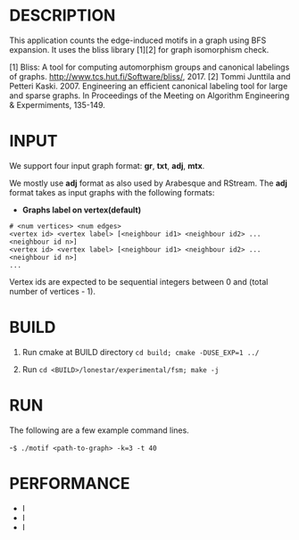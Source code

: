 DESCRIPTION 
===========

This application counts the edge-induced motifs in a graph using BFS 
expansion. It uses the bliss library [1][2] for graph isomorphism check.

[1] Bliss: A tool for computing automorphism groups and canonical 
labelings of graphs. http://www.tcs.hut.fi/Software/bliss/, 2017.
[2] Tommi Junttila and Petteri Kaski. 2007. Engineering an efficient 
canonical labeling tool for large and sparse graphs. In Proceedings 
of the Meeting on Algorithm Engineering & Expermiments, 135-149.

INPUT
===========

We support four input graph format: **gr**, **txt**, **adj**, **mtx**.

We mostly use **adj** format as also used by Arabesque and RStream.
The **adj** format takes as input graphs with the following formats:

* **Graphs label on vertex(default)**
```
# <num vertices> <num edges>
<vertex id> <vertex label> [<neighbour id1> <neighbour id2> ... <neighbour id n>]
<vertex id> <vertex label> [<neighbour id1> <neighbour id2> ... <neighbour id n>]
...
```

Vertex ids are expected to be sequential integers between 0 and (total number of vertices - 1).

BUILD
===========

1. Run cmake at BUILD directory `cd build; cmake -DUSE_EXP=1 ../`

2. Run `cd <BUILD>/lonestar/experimental/fsm; make -j`

RUN
===========

The following are a few example command lines.

-`$ ./motif <path-to-graph> -k=3 -t 40`

PERFORMANCE
===========
- I
- I
- I
